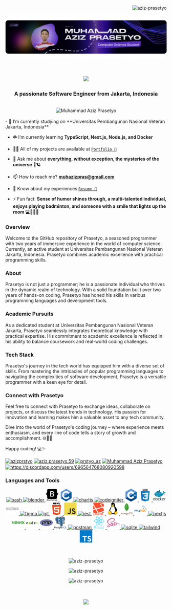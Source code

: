 <p align="right"> <img src="https://komarev.com/ghpvc/?username=aziz-prasetyo&label=Profile%20views&color=0e75b6&style=flat" alt="aziz-prasetyo" /> </p>

![logo](https://github.com/aziz-prasetyo/aziz-prasetyo/blob/main/github_banner.png)

<h1 align="center">
    <img src="https://readme-typing-svg.herokuapp.com/?font=Righteous&size=36&center=true&vCenter=true&width=600&height=70&duration=5000&pause=1000&lines=Hi,+there!+👋;I'm+Muhammad+Aziz+Prasetyo;Great+to+make+your+acquaintance!" />
</h1>
<h3 align="center">A passionate Software Engineer from Jakarta, Indonesia</h3>
<br />
<div align="center">
    <img alt="Muhammad Aziz Prasetyo" src="https://camo.githubusercontent.com/8bf6f6d78abc81fcf9c49f10649423e73ea44bc248e83aaae8759d401c829a84/68747470733a2f2f70687973696373677572756b756c2e66696c65732e776f726470726573732e636f6d2f323031392f30322f6368617261637465722d312e676966" width="280" />    
</div>
<br />
- 🏫 I’m currently studying on **Universitas Pembangunan Nasional Veteran Jakarta, Indonesia**

- ☘️ I’m currently learning **TypeScript, Next.js, Node.js, and Docker**

- 👨‍💻 All of my projects are available at [`Portfolio 🔗`](https://bit.ly/Hjah65X7saKj)

- 💬 Ask me about **everything, without exception, the mysteries of the universe 🌌🪐**

- 📫 How to reach me? **muhazizpras@gmail.com**

- 📄 Know about my experiences [`Resume 🔗`](https://bit.ly/Hjah65X7saKj)

- ⚡ Fun fact: **Sense of humor shines through, a multi-talented individual, enjoys playing badminton, and someone with a smile that lights up the room 💻🎸🏸😊**

### Overview

Welcome to the GitHub repository of Prasetyo, a seasoned programmer with two years of immersive experience in the world of computer science. Currently, an active student at Universitas Pembangunan Nasional Veteran Jakarta, Indonesia. Prasetyo combines academic excellence with practical programming skills.

### About

Prasetyo is not just a programmer; he is a passionate individual who thrives in the dynamic realm of technology. With a solid foundation built over two years of hands-on coding, Prasetyo has honed his skills in various programming languages and development tools.

### Academic Pursuits

As a dedicated student at Universitas Pembangunan Nasional Veteran Jakarta, Prasetyo seamlessly integrates theoretical knowledge with practical expertise. His commitment to academic excellence is reflected in his ability to balance coursework and real-world coding challenges.

### Tech Stack

Prasetyo's journey in the tech world has equipped him with a diverse set of skills. From mastering the intricacies of popular programming languages to navigating the complexities of software development, Prasetyo is a versatile programmer with a keen eye for detail.

### Connect with Prasetyo

Feel free to connect with Prasetyo to exchange ideas, collaborate on projects, or discuss the latest trends in technology. His passion for innovation and learning makes him a valuable asset to any tech community.

Dive into the world of Prasetyo's coding journey – where experience meets enthusiasm, and every line of code tells a story of growth and accomplishment. 🌐🌟🚀

Happy coding! 💻✨
<br />
<p align="left">
<a href="https://linkedin.com/in/azizprstyo" target="blank"><img align="center" src="https://raw.githubusercontent.com/rahuldkjain/github-profile-readme-generator/master/src/images/icons/Social/linked-in-alt.svg" alt="azizprstyo" height="30" width="40" /></a>
<a href="https://fb.com/aziz.prasetyo.59" target="blank"><img align="center" src="https://raw.githubusercontent.com/rahuldkjain/github-profile-readme-generator/master/src/images/icons/Social/facebook.svg" alt="aziz.prasetyo.59" height="30" width="40" /></a>
<a href="https://instagram.com/prstyo_az" target="blank"><img align="center" src="https://raw.githubusercontent.com/rahuldkjain/github-profile-readme-generator/master/src/images/icons/Social/instagram.svg" alt="prstyo_az" height="30" width="40" /></a>
<a href="https://www.youtube.com/@MuhamadAzizPrasetyo" target="blank"><img align="center" src="https://raw.githubusercontent.com/rahuldkjain/github-profile-readme-generator/master/src/images/icons/Social/youtube.svg" alt="Muhammad Aziz Prasetyo" height="30" width="40" /></a>
<a href="https://discord.gg/https://discordapp.com/users/696564768080920598" target="blank"><img align="center" src="https://raw.githubusercontent.com/rahuldkjain/github-profile-readme-generator/master/src/images/icons/Social/discord.svg" alt="https://discordapp.com/users/696564768080920598" height="30" width="40" /></a>
</p>

### Languages and Tools
<p align="center"> <a href="https://www.gnu.org/software/bash/" target="_blank" rel="noreferrer"> <img src="https://www.vectorlogo.zone/logos/gnu_bash/gnu_bash-icon.svg" alt="bash" width="40" height="40"/> </a> <a href="https://www.blender.org/" target="_blank" rel="noreferrer"> <img src="https://download.blender.org/branding/community/blender_community_badge_white.svg" alt="blender" width="40" height="40"/> </a> <a href="https://getbootstrap.com" target="_blank" rel="noreferrer"> <img src="https://raw.githubusercontent.com/devicons/devicon/master/icons/bootstrap/bootstrap-plain-wordmark.svg" alt="bootstrap" width="40" height="40"/> </a> <a href="https://www.cprogramming.com/" target="_blank" rel="noreferrer"> <img src="https://raw.githubusercontent.com/devicons/devicon/master/icons/c/c-original.svg" alt="c" width="40" height="40"/> </a> <a href="https://www.chartjs.org" target="_blank" rel="noreferrer"> <img src="https://www.chartjs.org/media/logo-title.svg" alt="chartjs" width="40" height="40"/> </a> <a href="https://codeigniter.com" target="_blank" rel="noreferrer"> <img src="https://cdn.worldvectorlogo.com/logos/codeigniter.svg" alt="codeigniter" width="40" height="40"/> </a> <a href="https://www.w3schools.com/cpp/" target="_blank" rel="noreferrer"> <img src="https://raw.githubusercontent.com/devicons/devicon/master/icons/cplusplus/cplusplus-original.svg" alt="cplusplus" width="40" height="40"/> </a> <a href="https://www.w3schools.com/css/" target="_blank" rel="noreferrer"> <img src="https://raw.githubusercontent.com/devicons/devicon/master/icons/css3/css3-original-wordmark.svg" alt="css3" width="40" height="40"/> </a> <a href="https://www.docker.com/" target="_blank" rel="noreferrer"> <img src="https://raw.githubusercontent.com/devicons/devicon/master/icons/docker/docker-original-wordmark.svg" alt="docker" width="40" height="40"/> </a> <a href="https://expressjs.com" target="_blank" rel="noreferrer"> <img src="https://raw.githubusercontent.com/devicons/devicon/master/icons/express/express-original-wordmark.svg" alt="express" width="40" height="40"/> </a> <a href="https://www.figma.com/" target="_blank" rel="noreferrer"> <img src="https://www.vectorlogo.zone/logos/figma/figma-icon.svg" alt="figma" width="40" height="40"/> </a> <a href="https://git-scm.com/" target="_blank" rel="noreferrer"> <img src="https://www.vectorlogo.zone/logos/git-scm/git-scm-icon.svg" alt="git" width="40" height="40"/> </a> <a href="https://www.w3.org/html/" target="_blank" rel="noreferrer"> <img src="https://raw.githubusercontent.com/devicons/devicon/master/icons/html5/html5-original-wordmark.svg" alt="html5" width="40" height="40"/> </a> <a href="https://developer.mozilla.org/en-US/docs/Web/JavaScript" target="_blank" rel="noreferrer"> <img src="https://raw.githubusercontent.com/devicons/devicon/master/icons/javascript/javascript-original.svg" alt="javascript" width="40" height="40"/> </a> <a href="https://jestjs.io" target="_blank" rel="noreferrer"> <img src="https://www.vectorlogo.zone/logos/jestjsio/jestjsio-icon.svg" alt="jest" width="40" height="40"/> </a> <a href="https://laravel.com/" target="_blank" rel="noreferrer"> <img src="https://raw.githubusercontent.com/devicons/devicon/master/icons/laravel/laravel-plain-wordmark.svg" alt="laravel" width="40" height="40"/> </a> <a href="https://www.linux.org/" target="_blank" rel="noreferrer"> <img src="https://raw.githubusercontent.com/devicons/devicon/master/icons/linux/linux-original.svg" alt="linux" width="40" height="40"/> </a> <a href="https://www.mongodb.com/" target="_blank" rel="noreferrer"> <img src="https://raw.githubusercontent.com/devicons/devicon/master/icons/mongodb/mongodb-original-wordmark.svg" alt="mongodb" width="40" height="40"/> </a> <a href="https://www.mysql.com/" target="_blank" rel="noreferrer"> <img src="https://raw.githubusercontent.com/devicons/devicon/master/icons/mysql/mysql-original-wordmark.svg" alt="mysql" width="40" height="40"/> </a> <a href="https://nextjs.org/" target="_blank" rel="noreferrer"> <img src="https://cdn.worldvectorlogo.com/logos/nextjs-2.svg" alt="nextjs" width="40" height="40"/> </a> <a href="https://www.nginx.com" target="_blank" rel="noreferrer"> <img src="https://raw.githubusercontent.com/devicons/devicon/master/icons/nginx/nginx-original.svg" alt="nginx" width="40" height="40"/> </a> <a href="https://nodejs.org" target="_blank" rel="noreferrer"> <img src="https://raw.githubusercontent.com/devicons/devicon/master/icons/nodejs/nodejs-original-wordmark.svg" alt="nodejs" width="40" height="40"/> </a> <a href="https://www.php.net" target="_blank" rel="noreferrer"> <img src="https://raw.githubusercontent.com/devicons/devicon/master/icons/php/php-original.svg" alt="php" width="40" height="40"/> </a> <a href="https://www.postgresql.org" target="_blank" rel="noreferrer"> <img src="https://raw.githubusercontent.com/devicons/devicon/master/icons/postgresql/postgresql-original-wordmark.svg" alt="postgresql" width="40" height="40"/> </a> <a href="https://postman.com" target="_blank" rel="noreferrer"> <img src="https://www.vectorlogo.zone/logos/getpostman/getpostman-icon.svg" alt="postman" width="40" height="40"/> </a> <a href="https://reactjs.org/" target="_blank" rel="noreferrer"> <img src="https://raw.githubusercontent.com/devicons/devicon/master/icons/react/react-original-wordmark.svg" alt="react" width="40" height="40"/> </a> <a href="https://sass-lang.com" target="_blank" rel="noreferrer"> <img src="https://raw.githubusercontent.com/devicons/devicon/master/icons/sass/sass-original.svg" alt="sass" width="40" height="40"/> </a> <a href="https://www.sqlite.org/" target="_blank" rel="noreferrer"> <img src="https://www.vectorlogo.zone/logos/sqlite/sqlite-icon.svg" alt="sqlite" width="40" height="40"/> </a> <a href="https://tailwindcss.com/" target="_blank" rel="noreferrer"> <img src="https://www.vectorlogo.zone/logos/tailwindcss/tailwindcss-icon.svg" alt="tailwind" width="40" height="40"/> </a> <a href="https://www.typescriptlang.org/" target="_blank" rel="noreferrer"> <img src="https://raw.githubusercontent.com/devicons/devicon/master/icons/typescript/typescript-original.svg" alt="typescript" width="40" height="40"/> </a> </p>
<br />

<p align="center"><img src="https://github-readme-stats.vercel.app/api/top-langs?username=aziz-prasetyo&show_icons=true&locale=en&layout=compact" alt="aziz-prasetyo" /></p>

<p align="center"><img src="https://github-readme-stats.vercel.app/api?username=aziz-prasetyo&show_icons=true&locale=en" alt="aziz-prasetyo" /></p>

<p align="center"><img src="https://github-readme-streak-stats.herokuapp.com/?user=aziz-prasetyo&" alt="aziz-prasetyo" /></p>

<h1 align="center">
    <img src="https://readme-typing-svg.herokuapp.com/?font=Righteous&size=26&center=true&vCenter=true&width=500&height=70&duration=5000&pause=1000&lines=Thanks+for+visiting!;I'm+always+down+to+collab+😊" />
</h1>

